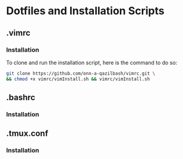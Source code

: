 # Dotfiles and Installation Scripts

## .vimrc

### Installation
To clone and run the installation script, here is the command to do so:

```bash
git clone https://github.com/onn-a-qazilbash/vimrc.git \
&& chmod +x vimrc/vimInstall.sh && vimrc/vimInstall.sh
```

## .bashrc

### Installation


## .tmux.conf

### Installation
